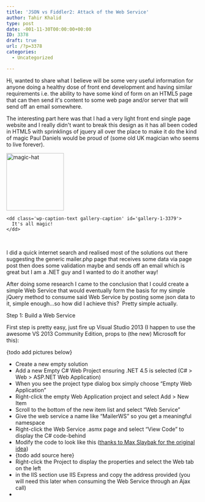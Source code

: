 ```yaml
---
title: 'JSON vs Fiddler2: Attack of the Web Service'
author: Tahir Khalid
type: post
date: -001-11-30T00:00:00+00:00
ID: 3378
draft: true
url: /?p=3378
categories:
  - Uncategorized

---
```

Hi, wanted to share what I believe will be some very useful information for anyone doing a healthy dose of front end development and having similar requirements i.e. the ability to have some kind of form on an HTML5 page that can then send it's content to some web page and/or server that will send off an email somewhere.

The interesting part here was that I had a very light front end single page website and I really didn't want to break this design as it has all been coded in HTML5 with sprinklings of jquery all over the place to make it do the kind of magic Paul Daniels would be proud of (some old UK magician who seems to live forever).

<div id='gallery-1' class='gallery galleryid-3378 gallery-columns-3 gallery-size-thumbnail'>
  <dl class='gallery-item'>
    <dt class='gallery-icon landscape'>
      <a href='/?attachment_id=3379'><img width="150" height="150" src="/wp-content/uploads/2015/05/Magic-hat-icon-150x150.png" class="attachment-thumbnail size-thumbnail" alt="magic-hat" aria-describedby="gallery-1-3379" srcset="/wp-content/uploads/2015/05/Magic-hat-icon-150x150.png 150w, /wp-content/uploads/2015/05/Magic-hat-icon-300x300.png 300w, /wp-content/uploads/2015/05/Magic-hat-icon.png 512w" sizes="(max-width: 150px) 100vw, 150px" /></a>
    </dt>
    
    <dd class='wp-caption-text gallery-caption' id='gallery-1-3379'>
      It's all magic!
    </dd>
  </dl>
  
  <br style='clear: both' />
</div>

I did a quick internet search and realised most of the solutions out there suggesting the generic mailer.php page that receives some data via page post then does some validation maybe and sends off an email which is great but I am a .NET guy and I wanted to do it another way!

After doing some research I came to the conclusion that I could create a simple Web Service that would eventually form the basis for my simple jQuery method to consume said Web Service by posting some json data to it, simple enough…so how did I achieve this?  Pretty simple actually.

Step 1: Build a Web Service

First step is pretty easy, just fire up Visual Studio 2013 (I happen to use the awesome VS 2013 Community Edition, props to (the new) Microsoft for this):

{todo add pictures below}

  * Create a new empty solution
  * Add a new Empty C# Web Project ensuring .NET 4.5 is selected (C# > Web > ASP.NET Web Application)
  * When you see the project type dialog box simply choose “Empty Web Application”
  * Right-click the empty Web Application project and select Add > New Item
  * Scroll to the bottom of the new item list and select “Web Service”
  * Give the web service a name like “MailerWS” so you get a meaningful namespace
  * Right-click the Web Service .asmx page and select “View Code” to display the C# code-behind
  * Modify the code to look like this (<a title="Thanks to Max Slaybak for the original idea" href="http://maxslabyak.com/c-sharp/using-jquery-to-send-email-with-web-services" target="_blank">thanks to Max Slaybak for the original idea</a>)
  * {todo add source here}
  * Right-click the Project to display the properties and select the Web tab on the left
  * in the IIS section use IIS Express and copy the address provided (you will need this later when consuming the Web Service through an Ajax call)
  *